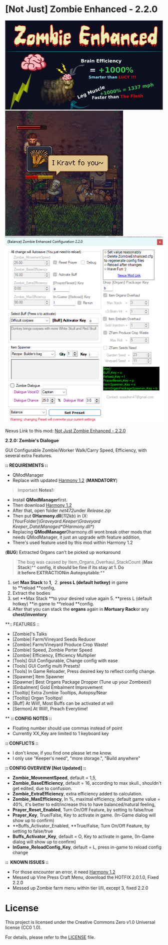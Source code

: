 # [Not Just] Zombie Enhanced - 2.2.0

![Image Description](/primary.png)
![Image Description](/kravt.png)
![GUI](/LastUpdatedForm.png)

Nexus Link to this mod: [Not Just Zombie Enhanced - 2.2.0](https://www.nexusmods.com/graveyardkeeper/mods/24)


**2.2.0: Zombie's Dialogue**

GUI Configurable Zombie/Worker Walk/Carry Speed, Efficiency, with several extra Features.

**:: REQUIREMENTS ::**

- QModManager
- Replace with updated [Harmony 1.2](https://github.com/pardeike/Harmony/releases/tag/v1.2.0.1)﻿ (**MANDATORY**)


> Important **Notes!:**
- Install **QModManager**first.
- Then download [Harmony 1.2](https://github.com/pardeike/Harmony/releases/tag/v1.2.0.1)
- After that, open folder *net472*under *Release.zip*
- Then put **0Harmony.dll**(*_112kb_*) in (X:\[YourFolder]*\Graveyard.Keeper\Graveyard Keeper_Data\Managed\**0Harmony.dll**)*
- Replacing **QModManager**0harmony.dll wont break other mods that needs QModManager, it just an upgrade with feature addition,
- There's used feature used by this mod within Harmony 1.2


(**BUG**) Extracted Organs can't be picked up workaround
> The bug was caused by Item_Organs_Overhaul_StackCount (**Max Stack**)** **config, it should be fine if its stay at **1**.
Do it **before EXTRACTION**in **Autopsy**table**:**
1. set **Max Stack** to **1**, 
2. **press L (default hotkey)** in game to **reload **config,
3. Extract the bodies
4. set **Max Stack **to your desired value again
   5. **press L (default hotkey) **in game to **reload **config.
6. After that you can stack the **organs** again in **Mortuary Rack**or any **chest/inventory**




**:: FEATURES ::

- [Zombie]'s Talks
- [Zombie] Farm/Vineyard Seeds Reducer
- [Zombie] Farm/Vineyard Produce Crop Waste!
- [Zombie] Speed, Zombie Porter Speed
- [Zombie] Efficiency, Efficiency Multiplier
- [Tools] GUI Configurable, Change config with ease
- [Tools] GUI Config multi Presets!
- [Tools] In Game Reloader, Press desired key to reflect config change.
- [Spawner] Item Spawner
- [Spawner] Best Organs Package Dropper (Tune up your Zombees!)
- [Embalment] Gold Embalment Improvement
- [Tooltip] Extra Zombie Tooltips, Autopsy/Near
- [Tooltip] Organ Tooltips!
- [Buff] At Will!, Most Buffs can be activated at will
- [Sermon] At Will!, Preach Everytime!

**
**:: CONFIG NOTES ::**

- Floating number should use commas instead of point
- Currently XX_Key are limited to 1 keyboard key



**:: CONFLICTS ::**

- I don't know, if you find one please let me know.
- I only use "Keeper's need", "more storage.", "Build anywhere"


**:: CONFIG OVERVIEW [Not Updated] ::**

- **Zombie_MovementSpeed**, default = 1,5,
- **Zombie_BaseEfficiency**, default = 16, according to max skull., shouldn't get edited, due to confusion.
- **Zombie_ExtraEfficiency**, extra efficiency added to calculation.
- **Zombie_MaxEfficiency**, In %, maximal efficiency, default game value = 40%, it's better to edit/increase this to have balanced/natural feeling,
- **Prayer_Reset_Enabled**, Turn On/Off Feature, by setting to false/true
- **Prayer_Key**, True/False, Key to activate in game. (In-Game dialog will show up to confirm)
- **Buffs_Activator_Enabled, **True/False, Turn On/Off Feature, by setting to false/true
- **Buffs_Activator_Key**, default = O, Key to activate in game, (In-Game dialog will show up to confirm)
- **InGame_ReloadConfig_Key**, default = L, press in-game to reload config change


**::  KNOWN ISSUES ::**

- For those encounter an error, it need [Harmony 1.2](https://github.com/pardeike/Harmony/releases/tag/v1.2.0.1)
- Messed up Vine Press Craft Menu, download the HOTFIX 2.0.1.0, Fixed 2.2.0
- Messed up Zombie farm menu within tier I/II, except 3, fixed 2.2.0


# License
This project is licensed under the Creative Commons Zero v1.0 Universal license (CC0 1.0).

For details, please refer to the [LICENSE](LICENSE) file.
